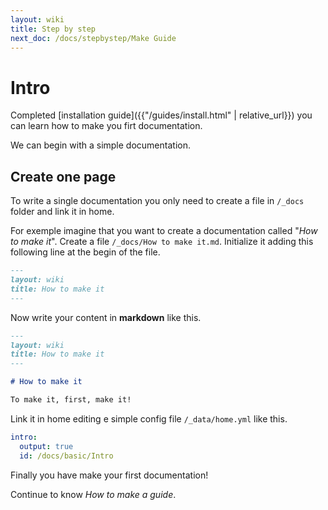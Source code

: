 ```yaml
---
layout: wiki
title: Step by step
next_doc: /docs/stepbystep/Make Guide
---
```


# Intro

Completed [installation guide]({{"/guides/install.html" | relative_url}}) you can learn how to make 
you firt documentation.

We can begin with a simple documentation.

## Create one page

To write a single documentation you only need to create a file in `/_docs` folder
and link it in home.

For exemple imagine that you want to create a documentation called "_How to make it_".
Create a file `/_docs/How to make it.md`. Initialize it adding this following line 
at the begin of the file.

```markdown
---
layout: wiki
title: How to make it
---
```

Now write your content in __markdown__ like this.

```markdown
---
layout: wiki
title: How to make it
---

# How to make it

To make it, first, make it!
```

Link it in home editing e simple config file `/_data/home.yml` like this.

```yml
intro: 
  output: true
  id: /docs/basic/Intro
```

Finally you have make your first documentation!

Continue to know _How to make a guide_.